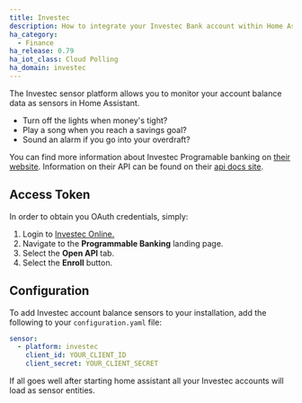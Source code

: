 ```yaml
---
title: Investec
description: How to integrate your Investec Bank account within Home Assistant.
ha_category:
  - Finance
ha_release: 0.79
ha_iot_class: Cloud Polling
ha_domain: investec
---
```


The Investec sensor platform allows you to monitor your account balance data as sensors in Home Assistant.

* Turn off the lights when money's tight?
* Play a song when you reach a savings goal?
* Sound an alarm if you go into your overdraft?

You can find more information about Investec Programable banking on [their website](https://developer.investec.com/programmable-banking/#programmable-banking). Information on their API can be found on their [api docs site](https://developer.investec.com/programmable-banking/#open-api).

## Access Token

In order to obtain you OAuth credentials, simply:

1. Login to [Investec Online.](https://login.secure.investec.com/)
2. Navigate to the **Programmable Banking** landing page.
3. Select the **Open API** tab.
4. Select the **Enroll** button.

## Configuration

To add Investec account balance sensors to your installation, add the following to your `configuration.yaml` file:
```yaml
sensor:
  - platform: investec
    client_id: YOUR_CLIENT_ID
    client_secret: YOUR_CLIENT_SECRET
```

If all goes well after starting home assistant all your Investec accounts will load as sensor entities.

